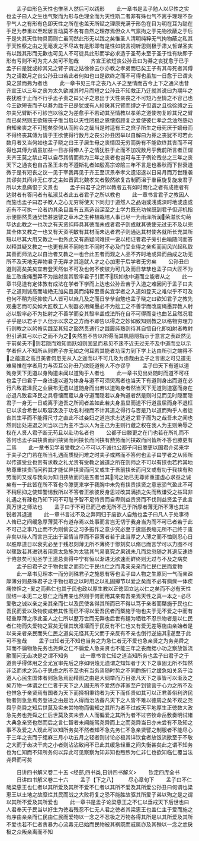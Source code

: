 <!-- { "loadSidebar": true } -->
　　孟子曰形色天性也惟圣人然后可以践形
　　此一章书是孟子勉人以尽性之实也孟子曰人之生也气聚而为形与色理全而为天性斯二者非有殊也气不离乎理理不杂乎气人之有形有色即天性之所在也盖天所赋之理原充满于形色在目为明在耳为聪在手足为恭重以至起居言动莫不各有自然之理存焉但众人气禀拘之于先物欲蔽之于后于是失其天性物具而则亡虽同然此形无以践之矣惟圣人清明纯粹无气拘物蔽之私其于天性察之由之无毫发之不尽故有是形即有是性如貌言视听思则极于肃乂哲谋圣实有以践其形而无歉也可见人不可徒具此形而学必求造于圣苟未至于圣于性有缺即于形有亏则不可为完人矣可不勉哉
　　齐宣王欲短丧公孙丑曰为朞之丧犹愈于已乎孟子曰是犹或紾其兄之臂子谓之姑徐徐云尔亦教之孝弟而已矣王子有其母死者其傅为之请数月之丧公孙丑曰若此者何如也曰是欲终之而不可得也虽加一日愈于已谓夫莫之禁而弗为者也
　　此一章书见三年之丧乃人子之至情而古今上下之通义也昔齐宣王以三年之丧为太久欲减其时月而短之公孙丑不知救正乃迁就其说曰为期年之丧犹胜于止而不行乎孟子责之曰父子之恩出于天性亲丧之不可短乃至情之不容己也今王欲短丧而子以朞为胜于已是犹或有人紾戾其兄臂而缚之子但谓之且徐徐缚之云尔夫兄臂断不可紾岂以徐之为差愈乎不若动其至情教以孝弟之道使勿复紾其兄之臂而已矣然则王欲短丧子惟当启以天性罔极之恩懐抱顾复之爱使彼仁孝之念油然感动自知亲丧之不可短矣奈何从而附会之哉当是时适有王之庶子所生之母死厌于嫡母而不得终丧其傅为请于王欲使得行数月之丧公孙丑因举以自解曰为朞之丧犹不可若此数月者又当何如也孟子晓之曰王子居生母之丧情固无穷而势有不能欲终其丧而不可得也其傅为请虽加益一日亦得伸人子之情犹胜于止而不加况数月乎我前所言者正谓夫齐王莫之禁止可以自尽其情而弗为三年之丧者也岂可与王子例论哉总之三年之丧天下之通丧也自古圣王未有不遵斯礼者如殷髙宗谅隂三年不言是也春秋而下世衰道微于是有短丧之议一见于宰我再见于齐王至汉景奉孝文遗诏遂以日易月而万世踵袭其谬矣其间非无仁孝之主如晋武北魏孝文者毅然欲复古制而沮于羣臣旋复旋废君子所以太息痛恨于文景也
　　孟子曰君子之所以教者五有如时雨化之者有成徳者有达财者有答问者有私淑艾者此五者君子之所以教也
　　此一章书言君子之教因人而施也孟子曰君子教人之心无穷将使天下同归于道然人之品诣或浅或深时地或逺或近有不可执一论者约其条目盖有五焉造诣深至之士学力既充功候既到君子但迎机指示便豁然贯通契悟甚速譬之草木之生种植栽培人事已尽一为雨泽所润荣滋长勾萌毕达此教之一也次之有天资纯粹具其徳而未成者君子则成就其徳使无过无不及以完其全体又教之一也又有天资明敏有其材而未达者君子则通达其材使各就所长充其所短以尽其大用又教之一也外此又有质疑问难挟一说以相证者君子旁引曲喻随问而答以释其疑又教之一也更有居不同地生不同时不必及门受业得之亲炙而闻风兴起私取其善而师法之以自治者又教之一也合此五者而观之人品不齐时地或异而曲成之功无所不及天地无弃物君子无弃才其造就人才之心加恵于后学者无穷矣
　　公孙丑曰道则高矣美矣宜若登天然似不可及也何不使彼为可几及而日孳孳也孟子曰大匠不为拙工改废绳墨羿不为拙射变其彀率君子引而不跃如也中道而立能者从之
　　此一章书见道有定体教有成法在学者下学而上达也公孙丑苦于入道之难因问于孟子曰夫子之道则诚高而峻絶无加矣且美而纯粹至善矣宜学者之入道如登天之难似乎不可及也何不稍为贬抑使凡人皆可以庶几及之而日孳孳自勉也孟子晓之曰欲知君子之教先观曲艺而可矣如大匠教工人制器必用绳墨必不为拙工之不善学而改废绳墨羿教人射必以彀率必不为拙射之不善学而变其彀率盖成法所在自不可得而变也曲艺且然况君子乎是以君子于人但示以求之之方而不即告以得之之妙如致知则教之以格物穷理力行则教之以躬脩实践至其知之豁然贯通行之践履纯熟则待其自悟自化即如射者教射但引满其弓以示之而不为之矢然虽不告以所得而其机隠隠指示于意言之表跃然见于前矣夫不则若隠而难知而跃如则固显而易见不逺不近无过无不及中道而立以示学者但人不知所从则君子亦无如之何耳若其能者功深力到下学上达由所引之端得不之蕴道之高且美者何患无从入之途而以不可几及为虑哉由孟子之言思之可见道无难易惟在学者用力与否耳公孙丑乃欲贬道徇人不亦谬乎
　　孟子曰天下有道以道殉身天下无道以身殉道未闻以道殉乎人者也
　　此一章书见出处随时而道不可枉也孟子曰君子一身进退以道为体身与道不可须臾离者也当天下有道则身出而道在必行凡致君泽民之业展布无遗以道随身而出若以道殉身者然当天下无道则道塞而身在必退凡致君泽民之具卷懐而蔵以身守道而隠若以身殉道者然是则时见而见时隠而隠君子一身无一日或离乎道吾之所闻者盖如此若夫身虽显而道不行道虽屈而身不退枉已以求合希世以取容汲汲于功名利禄而不计其道之得行与否是乃以道而殉乎人者徒丧其生平而不能得尺寸之直此不过妾妇之道岂求志达道之君子而为之哉吾未之闻也然则出处进退之间当以己为主不当以人为主己为主则行蔵之权在我人为主则荣辱之权在人贤人君子断无苟且以赴功名者也
　　公都子曰滕更之在门也若在所礼而不答何也孟子曰挟贵而问挟贤而问挟长而问挟有勲劳而问挟故而问皆所不答也滕更有二焉
　　此一章书见学者受教之心不可以不诚也公都子问曰滕更以国君介弟来学于夫子之门若在所当礼遇而质疑问难之时夫子或黙而不答何也孟子曰学者之从师所以传道受业也贵有求教之礼尤贵有受教之诚道之所在则师之不可以有挟也若矜其地势尊重挟贵而问矜其才能优异挟贤而问又或生于吾前挟长而问又或有功于我挟有勲劳而问又或与我向为知旧挟故而问是五者当其问之始已无尊师重道虚心求益之诚矣有一于此皆在所不答也今滕更来学于我胸中未免有挟贵挟贤之意志骄气盈此不可不稍屈抑之使知警惕我所以不答者正欲彼反身思过改其满损之失而致谦受之益耳非礼遇之有疎也乃知下问不可耻予智不足恃贵而自卑则益贵贤而不伐则益贤孟子此言真万世之师法也
　　孟子曰于不可已而己者无所不己于所厚者薄无所不薄也其进锐者其退速
　　此一章书言过不及之弊同归于废欲人自勉也孟子曰凡人于处事待人脩已之间缓急厚薄莫不有道存焉以处事而言岂无切于我身当为而不可已者若于此不可己之事乃止而不为则偷安之习多振作之意少究必至于逡廵畏缩无所不己终于废弃矣以待人而言岂无出于至情当厚而不容薄者若于此当厚之人薄之而不恤则忍心日以胜厚道日以衰究必至于残忍刻薄无所不薄终于惨刻矣以脩已而言学可以力图不可以骤致若其进锐者用意太急施为太猛其气易衰究之果锐未几而怠忽随之其退反速终于倦怠矣可见圣学王道总贵得中宁有恒以渐进无欲速而鲜终则无过与不及之病矣
　　孟子曰君子之于物也爱之而弗仁于民也仁之而弗亲亲亲而仁民仁民而爱物
　　此一章书见理本一而分则殊君子之施恩有等也孟子曰人物之生原同一气而亲疎厚薄分则悬殊君子之于物也取之以时用之以礼固撙节以爱之矣而不必有痌瘝一体疾痛惨怛之爱之而弗仁也其于民也政以厚生教以正徳固立达以仁之矣而不必有天性固结一本无二之恩仁之而弗亲也然则于何而用其亲有吾亲焉天性之真一本之必尽爱敬之诚以亲之亲其亲而仁以及民使各得其所而已不得以笃于亲者而槩施于民也仁吾民而爱以及物使咸若其性而已不得以爱吾民者而槩施于物也夫于无不爱之中而有轻重厚薄之序此圣人之仁所以歴万世而无弊也后世有麺为牺牲不忍杀物者是以仁民者仁物而失爱物之冝矣无怪其筑淮堰而于民反有不仁也又有爱无差等施由亲始者是以亲亲者亲民而失仁民之道矣无怪其无父而于亲反有不亲也倒行逆施其遂至于此可不鉴哉
　　孟子曰知者无不知也当务之为急仁者无不爱也急亲贤之为务尧舜之知而不徧物急先务也尧舜之仁不徧爱人急亲贤也不能三年之丧而缌小功之察放饭流歠而问无齿决是之谓不知务
　　此一章书言仁知之道当知所务也孟子曰君子之于道贵乎得体用之全尤冝审先后之序如明烛无遗谓之知知者于天下之事固无所不知然非泛而求之劳心于思虑之所不至也有当务焉随时势之不同酌施行之缓急如关系于治道人心民生国体者则急急焉励精图之由是大纲举而万目张凡天下之事皆可以渐及之矣万物一体谓之仁仁者于天下之人固无所不爱然亦非家至户到营营于心力之所不及也惟急于亲贤焉有国者为天下而择相秉钧者为天下而任贤如其可以正君善俗利济民物者则急急焉务登进之由是治人得而治法备凡天下之人皆不难以徳周之矣不观之尧舜乎尧舜之知后世莫及实未尝物物而徧知之其所为者不过成天平地厚生正徳数大政急先务也尧舜之仁后世莫及实未尝人人而徧爱之其所为者不过咨牧命岳敷奏明试诸大典急亲贤也然而后之言仁智者未闻能驾尧舜而上之而尧舜当日亦未尝有不及知之事不及爱之人观此可以知所务矣不然者知不急先务仁不急亲贤譬之制服者不能尽心于三年之丧而于缌麻三月小功五月之轻者则讨论必极其详饮食者放饭流歠至于不敬之大而于齿决干肉之小者则沾沾致问不已此其缓急轻重之间失衡甚矣此之谓不知务也为仁知而不知所务何以异此可见察察为知非知也煦煦为仁非仁也欲知临仁覆当法尧舜而可矣

　　日讲四书解义卷二十五
<经部,四书类,日讲四书解义>
　　钦定四库全书
　　日讲四书解义卷二十六
　　孟子【下之八】
　　尽心章句下
　　孟子曰不仁哉梁恵王也仁者以其所爱及其所不爱不仁者以其所不爱及其所爱公孙丑曰何谓也梁恵王以土地之故糜烂其民而战之大败将复之恐不能胜故驱其所爱子弟以殉之是之谓以其所不爱及其所爱也
　　此一章书是孟子论梁恵王之不仁以垂戒天下后世也曰人君奉天子民当以好生为徳若残忍不仁无人君之徳者其梁恵王也盖仁主于爱而施之有序由亲亲而仁民由仁民而爱物以一念之不忍极之万物各得其所是以其所爱及其所不爱也若不仁者贪暴为心流毒无已始而民物被其祸既而戚属亦及其殃以一念之忿戾极之众叛亲离而不知
